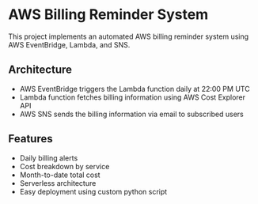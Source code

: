 # AWS Billing Reminder System

This project implements an automated AWS billing reminder system using AWS EventBridge, Lambda, and SNS.

## Architecture

- AWS EventBridge triggers the Lambda function daily at 22:00 PM UTC
- Lambda function fetches billing information using AWS Cost Explorer API
- AWS SNS sends the billing information via email to subscribed users

## Features

- Daily billing alerts
- Cost breakdown by service
- Month-to-date total cost
- Serverless architecture
- Easy deployment using custom python script